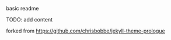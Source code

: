 basic readme 

TODO: add content




forked from https://github.com/chrisbobbe/jekyll-theme-prologue
